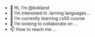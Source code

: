 - 👋 Hi, I’m @bokland
- 👀 I’m interested in .larning languages ..
- 🌱 I’m currently learning cs50 course
- 💞️ I’m looking to collaborate on ...
- 📫 How to reach me ...

<!---
bokland/bokland is a ✨ special ✨ repository because its `README.md` (this file) appears on your GitHub profile.
You can click the Preview link to take a look at your changes.
--->
